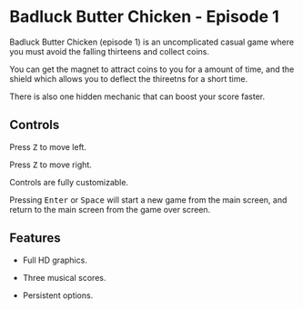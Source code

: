 # Badluck Butter Chicken - Episode 1

Badluck Butter Chicken (episode 1) is an uncomplicated casual game where you must avoid the falling thirteens and collect coins.

You can get the magnet to attract coins to you for a amount of time, and the shield which allows you to deflect the thireetns for a short time.

There is also one hidden mechanic that can boost your score faster.

## Controls

Press <kbd>Z</kbd> to move left.

Press <kbd>Z</kbd>  to move right.

Controls are fully customizable.

Pressing <kbd>Enter</kbd> or <kbd>Space</kbd> will start a new game from the main screen, and return to the main screen from the game over screen.

## Features

- Full HD graphics.

- Three musical scores.

- Persistent options.
